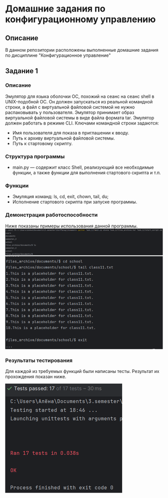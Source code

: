 # Домашние задания по конфигурационному управлению
## Описание 
В данном репозитории расположены выполненные домашние задания по дисциплине "Конфигурационное управление" 
## Задание 1
### Описание
Эмулятор для языка оболочки ОС, похожий на сеанс на сеанс shell в UNIX-подобной ОС. Он должен запускаться из реальной командной строки, а файл с
виртуальной файловой системой не нужно распаковывать у пользователя. 
Эмулятор принимает образ виртуальной файловой системы в виде файла формата
tar. Эмулятор должен работать в режиме CLI.
Ключами командной строки задаются:
- Имя пользователя для показа в приглашении к вводу.
- Путь к архиву виртуальной файловой системы.
- Путь к стартовому скрипту.

### Структура программы
- main.py — содержит класс Shell, реализующий все необходимые функции, а также функции для выполнения стартового скрипта и т.п.
### Функции
- Эмуляция команд: ls, cd, exit, chown, tail, du;
- Исполнение стартового скрипта при запуске программы.
### Демонстрация работоспособности
Ниже показаны примеры использования данной программы.
![Image alt](Task_1/Image/img_ls.png)
![Image alt](Task_1/Image/img_cd__tail_exit.png)
### Результаты тестирования
Для каждой из требуемых функций были написаны тесты. Результат их прохождения показан ниже.

![Image alt](Task_1/Image/img_tests.png)